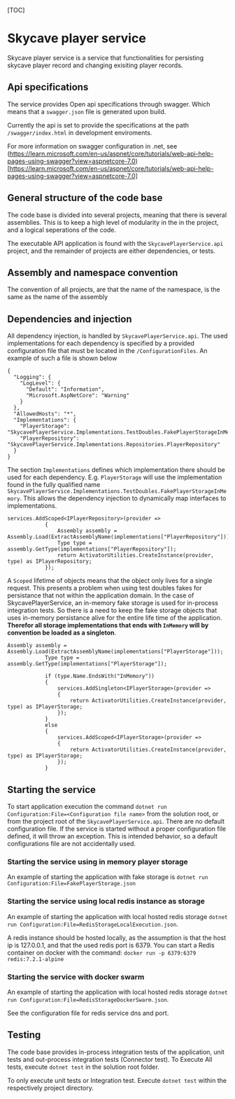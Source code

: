[TOC]

# Skycave player service
  
Skycave player service is a service that functionalities for persisting skycave player record and
changing exisiting player records. 


## Api specifications
  
The service provides Open api specifications through swagger. Which means that a `swagger.json` file is
generated upon build.

Currently the api is set to provide the specifications at the path `/swagger/index.html` in development
enviroments.

For more information on swagger configuration in .net, see (https://learn.microsoft.com/en-us/aspnet/core/tutorials/web-api-help-pages-using-swagger?view=aspnetcore-7.0)[https://learn.microsoft.com/en-us/aspnet/core/tutorials/web-api-help-pages-using-swagger?view=aspnetcore-7.0]

## General structure of the code base

The code base is divided into several projects, meaning that there is several assemblies. This is to keep a high level of
modularity in the in the project, and a logical seperations of the code.
  
The executable API application is found with the `SkycavePlayerService.api` project, and the remainder of projects
are either dependencies, or tests.

## Assembly and namespace convention
The  convention of all projects, are that the name of the namespace, is the same as the name of the assembly

## Dependencies and injection
All dependency injection, is handled by  `SkycavePlayerService.api`.
The used implementations for each dependency is specified by a provided configuration
file that must be located in the `/ConfigurationFiles`. An example of such a file is shown below  
  
```
{
  "Logging": {
    "LogLevel": {
      "Default": "Information",
      "Microsoft.AspNetCore": "Warning"
    }
  },
  "AllowedHosts": "*",
  "Implementations": {
    "PlayerStorage": "SkycavePlayerService.Implementations.TestDoubles.FakePlayerStorageInMemory",
    "PlayerRepository": "SkycavePlayerService.Implementations.Repositories.PlayerRepository"
  }
}

```
The section `Implementations` defines which implementation there should be used for each dependency.
E.g. `PlayerStorage` will use the implementation found in the fully qualified name `SkycavePlayerService.Implementations.TestDoubles.FakePlayerStorageInMemory`.
This allows the dependency injection to dynamically map interfaces to implementations. 
```
services.AddScoped<IPlayerRepository>(provider =>
            {
                Assembly assembly = Assembly.Load(ExtractAssemblyName(implementations["PlayerRepository"]));
                Type type = assembly.GetType(implementations["PlayerRepository"]);
                return ActivatorUtilities.CreateInstance(provider, type) as IPlayerRepository;
            });
```
A `Scoped` lifetime of objects means that the object only lives for a single request. This presents a problem when using test doubles
fakes for persistance that not within the application domain. In the case of SkycavePlayerService, an in-memory fake storage is used for in-process integration tests. So there is a 
need to keep the fake storage objects that uses in-memory persistance alive for the entire life time of the application. **Therefor all storage implementations  that ends with `InMemory` will by convention be loaded as a singleton**.
```
Assembly assembly = Assembly.Load(ExtractAssemblyName(implementations["PlayerStorage"]));
            Type type = assembly.GetType(implementations["PlayerStorage"]);

            if (type.Name.EndsWith("InMemory"))
            {
                services.AddSingleton<IPlayerStorage>(provider =>
                {
                    return ActivatorUtilities.CreateInstance(provider, type) as IPlayerStorage;
                });
            }
            else
            {
                services.AddScoped<IPlayerStorage>(provider =>
                {
                    return ActivatorUtilities.CreateInstance(provider, type) as IPlayerStorage;
                });
            }
```

## Starting the service
To start application execution the command `dotnet run Configuration:File=<Configuration file name>` from
the solution root, or from the project root of the `SkycavePlayerService.api`.
There are no default configuration file. If the service is started without a proper configuration file defined,
it will throw an exception. This is intended behavior, so a default configurations file are not accidentally used.

### Starting the service using in memory player storage
An example of starting the application with fake storage is `dotnet run Configuration:File=FakePlayerStorage.json`

### Starting the service using local redis instance as storage
An example of starting the application with local hosted redis storage `dotnet run Configuration:File=RedisStorageLocalExecution.json`.

A redis instance should be hosted locally, as  the assumption is that the host ip is 127.0.0.1, and that the used redis port is
6379. You can start a Redis container on docker with the command:  ```docker run -p 6379:6379  redis:7.2.1-alpine```

### Starting the service with docker swarm
An example of starting the application with local hosted redis storage `dotnet run Configuration:File=RedisStorageDockerSwarm.json`.

See the configuration file for redis service dns and port.

## Testing
The code base provides in-process integration tests of the application, unit tests and out-process integration
tests (Connector test).
To Execute All tests, execute `dotnet test` in the solution root folder.

To only execute unit tests or Integration test. Execute `dotnet test` within the respectively project directory. 

